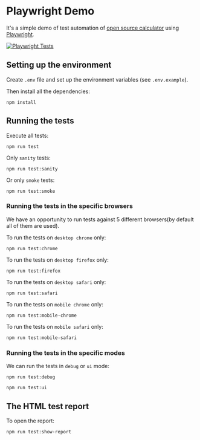 # Playwright Demo

It's a simple demo of test automation of [open source calculator](https://www.theonlinecalculator.com/) using [Playwright](https://playwright.dev/).

[![Playwright Tests](https://github.com/inf0lio/playwright-demo/actions/workflows/playwright.yml/badge.svg?branch=main)](https://github.com/inf0lio/playwright-demo/actions/workflows/playwright.yml)

## Setting up the environment

Create `.env` file and set up the environment variables (see `.env.example`).

Then install all the dependencies:

```
npm install
```

## Running the tests

Execute all tests:

```
npm run test
```

Only `sanity` tests:

```
npm run test:sanity
```

Or only `smoke` tests:

```
npm run test:smoke
```

### Running the tests in the specific browsers

We have an opportunity to run tests against 5 different browsers(by default all of them are used).

To run the tests on `desktop chrome` only:

```
npm run test:chrome
```

To run the tests on `desktop firefox` only:

```
npm run test:firefox
```

To run the tests on `desktop safari` only:

```
npm run test:safari
```

To run the tests on `mobile chrome` only:

```
npm run test:mobile-chrome
```

To run the tests on `mobile safari` only:

```
npm run test:mobile-safari
```

### Running the tests in the specific modes

We can run the tests in `debug` or `ui` mode:

```
npm run test:debug
```

```
npm run test:ui
```

## The HTML test report

To open the report:

```
npm run test:show-report
```

